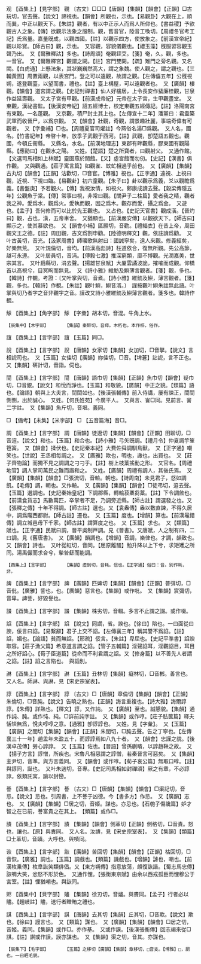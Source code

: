 <!-- { "loadSidebar": true } -->
观	【酉集上】【見字部】	觀	〔古文〕□□□【唐韻】【集韻】【韻會】【正韻】□古玩切，官去聲。【說文】諦視也。【韻會】所觀也，示也。【易觀卦】大觀在上，順而巽，中正以觀天下。【朱註】觀者，有以中正示人而爲人所仰也。【書益稷】予欲觀古人之象。【傳】欲觀示法象之服制。觀，舊音官，陸音工喚切。【周禮冬官考工記】氏爲量。嘉量旣成，以觀四國。【註】以觀示四方，使放象之。【前漢宣帝紀】觀以珍寶。【師古曰】觀，示也。　又容觀，容貌儀觀也。【禮玉藻】旣服習容觀玉聲乃出。　又【爾雅釋詁】多也。【詩周頌】奄觀銍艾。【箋】奄，久。觀，多也。一音官。　又【爾雅釋宮】觀謂之闕。【註】宮門雙闕。【疏】雉門之旁名觀。又名闕。【白虎通】上懸法象，其狀巍巍然高大，謂之象魏。使人觀之，謂之觀也。【三輔黃圖】周置兩觀，以表宮門。登之可以遠觀，故謂之觀。【左傳僖五年】公旣視朔，遂登觀臺，以望而書，禮也。【註】臺上構屋，可以遠觀者也。　又【廣韻】樓觀。【韻會】道宮謂之觀。【史記封禪書】仙人好樓居，上令長安作蜚廉桂觀，甘泉作益延壽觀。　又太子宮有甲觀。【前漢成帝紀】元帝在太子宮，生甲觀畫堂。　又東觀，漢祕書監。【後漢安帝紀】詔五經博士，校定東觀五經傳記。【註】洛陽南宮有東觀。一名蓬觀。　又京觀，積尸封土其上也。【左傳宣十二年】潘黨曰：君盍築武軍而收晉尸，以爲京觀。　又【韻會】壯觀，奇觀，謂景趣壯麗，事端奇偉有可觀者。　又【字彙補】□也。【周禮夏官司爟註】今燕俗名湯□爲觀。　又人名，國名。【竹書紀年】帝啓十年，放季子武觀于西河。【註】武觀，卽楚語五觀也。觀國，今頓丘衞縣。　又縣名，水名。【前漢地理志】東郡有畔觀縣，膠東國有觀陽縣。【應劭曰】在觀水之陽。　又姓。【楚語】楚之所寶者，曰觀射父。　又通作館。【文選司馬相如上林賦】靈圉燕於閒館。【又】虛宮館而勿仞。【史記】【漢書】俱作觀。　又與鸛通。【莊子寓言篇】如觀雀、蚊虻相過乎前也。　又【廣韻】【集韻】古丸切【韻會】【正韻】沽歡切，□音官。【博雅】視也。【正字通】遠視、上視曰觀，近視、下視曰臨。【易觀卦】初六童觀。【朱子曰】卦以觀示爲義，爻以觀瞻爲義。【書盤庚】予若觀火。【傳】我視汝情，如視火。鄭康成讀去聲。【穀梁傳隱五年】公觀魚于棠。【傳】常事曰視，非常曰觀。【關尹子二柱篇】愛者我之精，觀者我之神。愛爲水，觀爲火。愛執而觀，因之爲木。觀存而愛，攝之爲金。　又遊也。【孟子】吾何修而可以比於先王觀也。　又占也。【史記天官書】觀成潢。【晉灼曰】觀，占也，潢，五帝車舍。　又猶顯也。【前漢嚴安傳】以觀欲天下。【師古曰】顯示之，使其慕欲也。　又【韻會小補】區願切，音勸。【禮緇衣】在昔上帝，周田觀文王之德。【註】周田觀，古文爲割申勸。【陸德明釋文】觀。依註讀爲勸。　又叶古黃切，音光。【汲冢周書】師曠歌無射曰：國誠寧矣，遠人來觀。修義經矣，好樂無荒。　又叶規倫切，音均。【前漢高彪詩】枉道依合，復無所觀。先公高節，越可永遵。　又叶居員切，音涓。【傅毅七激】推深窮類，靡不博觀。光潤嘉美，世宗其言。　又叶扃縣切，涓去聲。【揚雄甘泉賦】大厦雲譎波詭，摧嗺而成觀。仰橋首以高視兮，目冥眴而無見。　又《詩小雅》維魴及鱮薄言觀者。【箋】觀，多也。【韓詩】作覩。考證：〔又叶掌與切，音煮。【詩小雅】維魴及鱮，薄言觀者。【箋】觀，多也。【韓詩】作覩。【朱註】觀叶鱮，鱮音湑。〕　謹按觀叶鱮朱註無此語。叶掌與切乃者字之音非觀字之音。謹改又詩小雅維魴及鱮薄言觀者。箋多也。韓詩作覩。 

觨	【酉集上】【角字部】	觨	【字彙】胡本切，音混。牛角上水。

	【辰集中】【木字部】		【集韻】秦醉切，音瘁。木朽也。本作椊，俗作。

誼	【酉集上】【言字部】	誼	【玉篇】同□。

誽	【酉集上】【言字部】	誽	【唐韻】女家切【集韻】女加切，□音拏。【說文】言相誽司也。　又【玉篇】女佳切【廣韻】妳佳切，□音。【埤蒼】詀誽，言不正也。　又【集韻】硏計切，音詣。伺也。

誾	【酉集上】【言字部】	誾	【唐韻】語巾切【集韻】【正韻】魚巾切【韻會】疑巾切，□音銀。【說文】和悅而諍也。【玉篇】和敬貌。【廣韻】中正之貌。【類篇】語也。【論語】朝與上大夫言，誾誾如也。【後漢張輔傳】前入侍講，屢有諫正，誾誾惻惻，出於誠心。　又姓。【何氏姓苑】今廣平人。　又與言、訔□同。見前言、訔二字註。　又【集韻】魚斤切，音垠。義同。

□	【備考】【未集】【米字部】	□	【五音篇海】音□。

調	【酉集上】【言字部】	調	【唐韻】徒遼切【集韻】【韻會】【正韻】田聊切，□音迢。【說文】和也。【玉篇】和合也。【詩小雅】弓矢旣調。【禮月令】仲夏調竽笙竾簧。　又【韻會】揉伏也。【史記秦本紀】大費佐舜調馴鳥獸。　又【正字通】嘲笑也。【世說】王丞相每調之。　又【廣雅】欺也，啁也，譀也，出買也。　又【莊子齊物論】而獨不見之調調之刁刁乎。【註】樹上枝葉搖動之形。　又官名。【周禮地官】調人掌司萬民之難而諧和之。　又姓。【廣韻】周禮有調人，其後氏焉。　又【廣韻】【集韻】【韻會】□張流切，音輈。朝也。【詩周南】未見君子，惄如調飢。【毛傳】調，朝也。又作輈。　又【廣韻】【集韻】【韻會】□徒弔切，迢去聲。【玉篇】選調也。【史記秦始皇紀】下調郡縣，轉輸菽粟芻藁。【註】下令調斂也。【前漢食貨志】馬數萬匹，卒掌者不足，乃調旁近縣。【師古註】謂選發之也。又【張釋之傳】十年不得調。【師古註】選也。又【袁盎傳】盎以數直諫，不得久居中，調爲隴西都尉。【師古註】遷也。　又【玉篇】度也。【增韻】算也。【前漢鼂錯傳】調立城邑毋下千家。【師古註】謂算度之也。　又【玉篇】求也。　又【類篇】賦也。【正字通】民賦曰調，晉平吳制戸調。見《晉書》。又唐賦，人之制有四，二曰調。見《舊唐書》。　又【廣韻】韻調也。【增韻】音調，樂律也。才調，韻致也。　又【韻會】詩也。　又叶從紅切，音同。【屈原離騷】勉升降以上下兮，求矩矱之所同。湯禹儼而求合兮，摰咎繇而能調。

	【酉集上】【言字部】		【集韻】虛到切，音耗。信也。【正字通】俗曰：音。別作耗，非。

諀	【酉集上】【言字部】	諀	【廣韻】匹婢切【集韻】【韻會】【正韻】普弭切，□音仳。【廣雅】訾也，也。【廣韻】惡言也。【集韻】或作吡。　又【集韻】賔彌切，音卑。諀訾，好毀譽也。

諁	【酉集上】【言字部】	諁	【集韻】株劣切，音輟。多言不止謂之諁。或作啜。

諂	【酉集上】【言字部】	諂	【說文】同讇，省。諛也。【徐曰】陷也。一曰面從曰諛，佞言曰諂。【易繫辭】君子上交不諂。【左傳襄三年】稱其讐不爲諂。【註】諂，媚也。【論語】貧而無諂。【郉疏】佞言。【朱註】卑屈也。【史記平準書】諂諛取容。【莊子漁父篇】希意道言謂之諂。【管子五輔篇】淫聲諂耳，淫觀諂目，耳目之所好諂心。【荀子臣道篇】從命而不利君謂之諂。又【修身篇】以不善先人者謂之諂。【註】諂之言陷也。　與謟別。

諃	【酉集上】【言字部】	諃	【玉篇】丑林切【集韻】癡林切，□音郴。善言也。　又人名。師諃、與諃，見【宋史宗室表】。

諄	【酉集上】【言字部】	諄	〔古文〕□【唐韻】章倫切【集韻】【韻會】【正韻】朱倫切，□音肫。【說文】告曉之熟也。【正韻】誨言重複也。【詩大雅】誨爾諄諄。【朱傳】詳熟也。【釋文】諄，又作訰。　又【廣韻】至也。誠懇貌。【集韻】通作訰、肫。或作忳、純。□詳前訰字註。　又【集韻】或作哼。【莊子胠篋篇】釋夫恬惔無爲，悅夫啍啍之意。【通雅】卽諄諄也。　又姓。見【字彙】。　又【玉篇】【廣韻】之閏切【集韻】【韻會】【正韻】朱閏切，□肫去聲。告之丁寧也。【左傳襄三十一年】趙孟年未盈五十，而諄諄焉如八九十者。　又【韻會】忠謹之貌。【後漢卓茂傳】勞心諄諄。　又【玉篇】佐也。【晉語】曾孫蒯瞶，以諄趙鞅之故。　又【揚子方言】諄憎，所疾也。宋魯凡相惡謂之諄憎，若秦晉言可惡矣。　又【集韻】主尹切，音準。與方言義同。　又【韻會】或作啍。【荀子哀公篇】無取口啍。【註】與諄同，誕也。　又叶朱遄切，音專。【史記司馬相如封禪頌】厥之有章，不必諄諄。依類託寓，諭以封巒。

諅	【酉集上】【言字部】	諅	〔古文〕□【唐韻】【集韻】【韻會】□渠記切，音忌。【說文】忌也。引周書，上不諅于凶德。今【書多方】作忌。　又【廣韻】志也。　又【廣韻】【集韻】□居之切，音姬。謀也。亦忌也。【石匏子傷讒篇】妒才智之在已前，諅富貴之在其上。　【類篇】或作□。

謮	【酉集上】【言字部】	謮	【集韻】【韻會】側革切【正韻】側格切，□音責。怒也，讓也。【原】與責同。　又人名。汝謮，見【宋史宗室表】。　又【集韻】【類篇】□士革切，音賾。大呼也。與嘖同。

诙	【酉集上】【言字部】	詼	【廣韻】苦回切【集韻】【韻會】【正韻】枯回切，□音恢。【廣雅】調也。【玉篇】調戲也。【類篇】譏戲也。【增韻】謔也，嘲也。【前漢枚乗傳】枚臯詼笑類俳倡。又【東方朔傳】指意放蕩，頗復詼諧。【蜀志馬忠傳】詼啁大笑，忿怒不形於色。　又通作悝。【張衡東京賦】由余以西戎孤臣而悝穆公于宮室。【註】悝猶嘲也。與詼同。

赆	【酉集中】【貝字部】	贐	【集韻】徐刃切，音燼。與賮同。【孟子】行者必以贐。【趙岐註】贐，送行者贈賄之禮也。

諆	【酉集上】【言字部】	諆	【唐韻】去其切【集韻】丘其切，□音欺。【說文】欺也。【徐曰】謾言也。　又【類篇】謀也。　又【廣韻】【集韻】【韻會】□居之切，音姬。義同。【集韻】或作□。亦作基。　又或作謨。【後漢張衡傳】回志朅來從□諆。【註】諆或作謨。謨亦謀也。　又【集韻】渠之切，音其。亦謀也。

	【辰集下】【毛字部】		【玉篇】之移切【廣韻】【集韻】章移切，□音支。【博雅】□，罽也。一曰輕毛貌。

